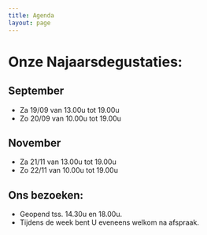```yaml
---
title: Agenda 
layout: page
---
```

Onze Najaarsdegustaties:
========================
September
---------
* Za 19/09 van 13.00u tot 19.00u
* Zo 20/09 van 10.00u tot 19.00u

November
--------
* Za 21/11 van 13.00u tot 19.00u
* Zo 22/11 van 10.00u tot 19.00u


Ons bezoeken:
-------------
* Geopend tss. 14.30u en 18.00u.
* Tijdens de week bent U eveneens welkom na afspraak.











